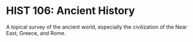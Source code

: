 # HIST 106: Ancient History

A topical survey of the ancient world, especially the civilization of the Near East, Greece, and Rome.